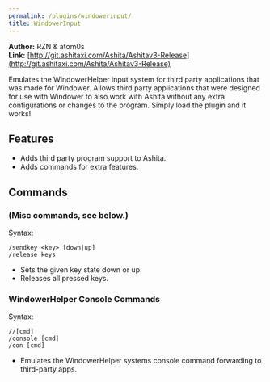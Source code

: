 ```yaml
---
permalink: /plugins/windowerinput/
title: WindowerInput
---
```


**Author:** RZN & atom0s<br/>
**Link:** [http://git.ashitaxi.com/Ashita/Ashitav3-Release](http://git.ashitaxi.com/Ashita/Ashitav3-Release)

Emulates the WindowerHelper input system for third party applications that was made for Windower. Allows third party applications that were designed for use with Windower to also work with Ashita without any extra configurations or changes to the program. Simply load the plugin and it works!

## Features

  * Adds third party program support to Ashita.
  * Adds commands for extra features.

## Commands

### (Misc commands, see below.)
Syntax:
```
/sendkey <key> [down|up]
/release keys
```
  * Sets the given key state down or up.
  * Releases all pressed keys.

### WindowerHelper Console Commands
Syntax:
```
//[cmd]
/console [cmd]
/con [cmd]
```
  * Emulates the WindowerHelper systems console command forwarding to third-party apps.